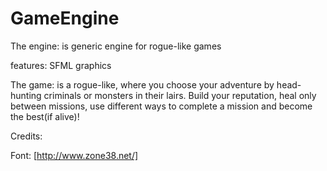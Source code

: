 GameEngine
==========

The engine: is generic engine for rogue-like games

features: SFML graphics

The game: is a rogue-like, where you choose your 
adventure by head-hunting criminals or monsters 
in their lairs. Build your reputation, heal only 
between missions, use different ways to complete 
a mission and become the best(if alive)!

Credits:

Font: [http://www.zone38.net/]
